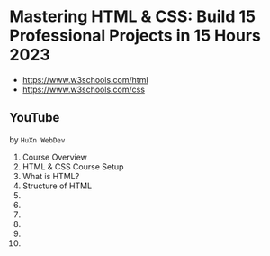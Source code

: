 # Mastering HTML & CSS: Build 15 Professional Projects in 15 Hours 2023

* https://www.w3schools.com/html
* https://www.w3schools.com/css

## YouTube

by `HuXn WebDev`

1. Course Overview
2. HTML & CSS Course Setup
3. What is HTML?
4. Structure of HTML
5.
6.
7.
8.
9.
10.